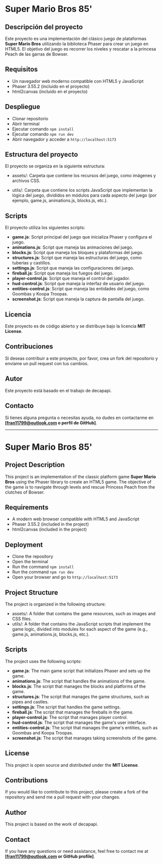 # Super Mario Bros 85'

## Descripción del proyecto

Este proyecto es una implementación del clásico juego de plataformas **Super Mario Bros** utilizando la biblioteca Phaser para crear un juego en HTML5. El objetivo del juego es recorrer los niveles y rescatar a la princesa Peach de las garras de Bowser.

## Requisitos

- Un navegador web moderno compatible con HTML5 y JavaScript
- Phaser 3.55.2 (incluido en el proyecto)
- html2canvas (incluido en el proyecto)

## Despliegue

- Clonar repositorio
- Abrir terminal
- Ejecutar comando `npm install`
- Ejecutar comando `npm run dev`
- Abrir navegador y acceder a `http://localhost:5173`

## Estructura del proyecto

El proyecto se organiza en la siguiente estructura:

- assets/: Carpeta que contiene los recursos del juego, como imágenes y archivos CSS.

- utils/: Carpeta que contiene los scripts JavaScript que implementan la lógica del juego, divididos en módulos para cada aspecto del juego (por ejemplo, game.js, animations.js, blocks.js, etc.).

## Scripts

El proyecto utiliza los siguientes scripts:

- **game.js**: Script principal del juego que inicializa Phaser y configura el juego.
- **animations.js**: Script que maneja las animaciones del juego.
- **blocks.js**: Script que maneja los bloques y plataformas del juego.
- **structures.js**: Script que maneja las estructuras del juego, como tuberías y castillos.
- **settings.js**: Script que maneja las configuraciones del juego.
- **fireball.js**: Script que maneja los fuegos del juego.
- **player-control.js**: Script que maneja el control del jugador.
- **hud-control.js**: Script que maneja la interfaz de usuario del juego.
- **entities-control.js**: Script que maneja las entidades del juego, como Goombas y Koopa Troopas.
- **screenshot.js**: Script que maneja la captura de pantalla del juego.

## Licencia

Este proyecto es de código abierto y se distribuye bajo la licencia **MIT License**.

## Contribuciones

Si deseas contribuir a este proyecto, por favor, crea un fork del repositorio y envíame un pull request con tus cambios.

## Autor

Este proyecto está basado en el trabajo de decapapi.

## Contacto

Si tienes alguna pregunta o necesitas ayuda, no dudes en contactarme en **[fran11799@outlook.com o perfil de GitHub]**.

---

# Super Mario Bros 85'

## Project Description

This project is an implementation of the classic platform game **Super Mario Bros** using the Phaser library to create an HTML5 game. The objective of the game is to navigate through levels and rescue Princess Peach from the clutches of Bowser.

## Requirements

- A modern web browser compatible with HTML5 and JavaScript
- Phaser 3.55.2 (included in the project)
- html2canvas (included in the project)

## Deployment

- Clone the repository
- Open the terminal
- Run the command `npm install`
- Run the command `npm run dev`
- Open your browser and go to `http://localhost:5173`

## Project Structure

The project is organized in the following structure:

- assets/: A folder that contains the game resources, such as images and CSS files.
- utils/: A folder that contains the JavaScript scripts that implement the game logic, divided into modules for each aspect of the game (e.g., game.js, animations.js, blocks.js, etc.).

## Scripts

The project uses the following scripts:

- **game.js**: The main game script that initializes Phaser and sets up the game.
- **animations.js**: The script that handles the animations of the game.
- **blocks.js**: The script that manages the blocks and platforms of the game.
- **structures.js**: The script that manages the game structures, such as pipes and castles.
- **settings.js**: The script that handles the game settings.
- **fireball.js**: The script that manages the fireballs in the game.
- **player-control.js**: The script that manages player control.
- **hud-control.js**: The script that manages the game's user interface.
- **entities-control.js**: The script that manages the game's entities, such as Goombas and Koopa Troopas.
- **screenshot.js**: The script that manages taking screenshots of the game.

## License

This project is open source and distributed under the **MIT License**.

## Contributions

If you would like to contribute to this project, please create a fork of the repository and send me a pull request with your changes.

## Author

This project is based on the work of decapapi.

## Contact

If you have any questions or need assistance, feel free to contact me at **[fran11799@outlook.com or GitHub profile]**.
